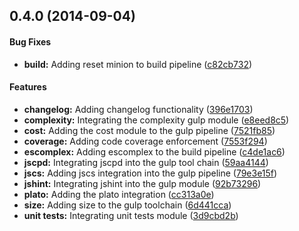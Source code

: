 ## 0.4.0 (2014-09-04)


#### Bug Fixes

* **build:** Adding reset minion to build pipeline ([c82cb732](https://github.com/prowl/gulp-module.git/commit/c82cb7326f9598a48d4836dcaf60a668c6b560ab))


#### Features

* **changelog:** Adding changelog functionality ([396e1703](https://github.com/prowl/gulp-module.git/commit/396e1703f19852c31283a013da585dd241c51e69))
* **complexity:** Integrating the complexity gulp module ([e8eed8c5](https://github.com/prowl/gulp-module.git/commit/e8eed8c53c4cb3805b10bb92e69e7f5feb15d3d7))
* **cost:** Adding the cost module to the gulp pipeline ([7521fb85](https://github.com/prowl/gulp-module.git/commit/7521fb852102dd5e1b2e3b015fe9f064810e9d23))
* **coverage:** Adding code coverage enforcement ([7553f294](https://github.com/prowl/gulp-module.git/commit/7553f294279c966d37e444517c2b866e2c51ed17))
* **escomplex:** Adding escomplex to the build pipeline ([c4de1ac6](https://github.com/prowl/gulp-module.git/commit/c4de1ac690544981afc390021a3a7f8fa9012860))
* **jscpd:** Integrating jscpd into the gulp tool chain ([59aa4144](https://github.com/prowl/gulp-module.git/commit/59aa41442e8f729484e95a6011630d6117b369c4))
* **jscs:** Adding jscs integration into the gulp pipeline ([79e3e15f](https://github.com/prowl/gulp-module.git/commit/79e3e15f27b921e705c7513e71668adc952b36c6))
* **jshint:** Integrating jshint into the gulp module ([92b73296](https://github.com/prowl/gulp-module.git/commit/92b73296939aef3cffe587afb551bed17d73321a))
* **plato:** Adding the plato integration ([cc313a0e](https://github.com/prowl/gulp-module.git/commit/cc313a0ee67a4d77635d55595e967dc7abac18b2))
* **size:** Adding size to the gulp toolchain ([6d441cca](https://github.com/prowl/gulp-module.git/commit/6d441cca03aa946de88084a220f2747fb28d742e))
* **unit tests:** Integrating unit tests module ([3d9cbd2b](https://github.com/prowl/gulp-module.git/commit/3d9cbd2b2cab0c2e6844e8d2545132c5d30b3e9f))


